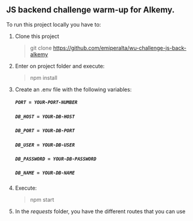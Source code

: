 ## JS backend challenge warm-up for Alkemy.

To run this project locally you have to:

1. Clone this project

   > git clone https://github.com/emiperalta/wu-challenge-js-back-alkemy

2. Enter on project folder and execute:

   > npm install

3. Create an .env file with the following variables:

   ##### `PORT = YOUR-PORT-NUMBER`

   ##### `DB_HOST = YOUR-DB-HOST`

   ##### `DB_PORT = YOUR-DB-PORT`

   ##### `DB_USER = YOUR-DB-USER`

   ##### `DB_PASSWORD = YOUR-DB-PASSWORD`

   ##### `DB_NAME = YOUR-DB-NAME`

4. Execute:

   > npm start

5. In the <em>requests</em> folder, you have the different routes that you can use
